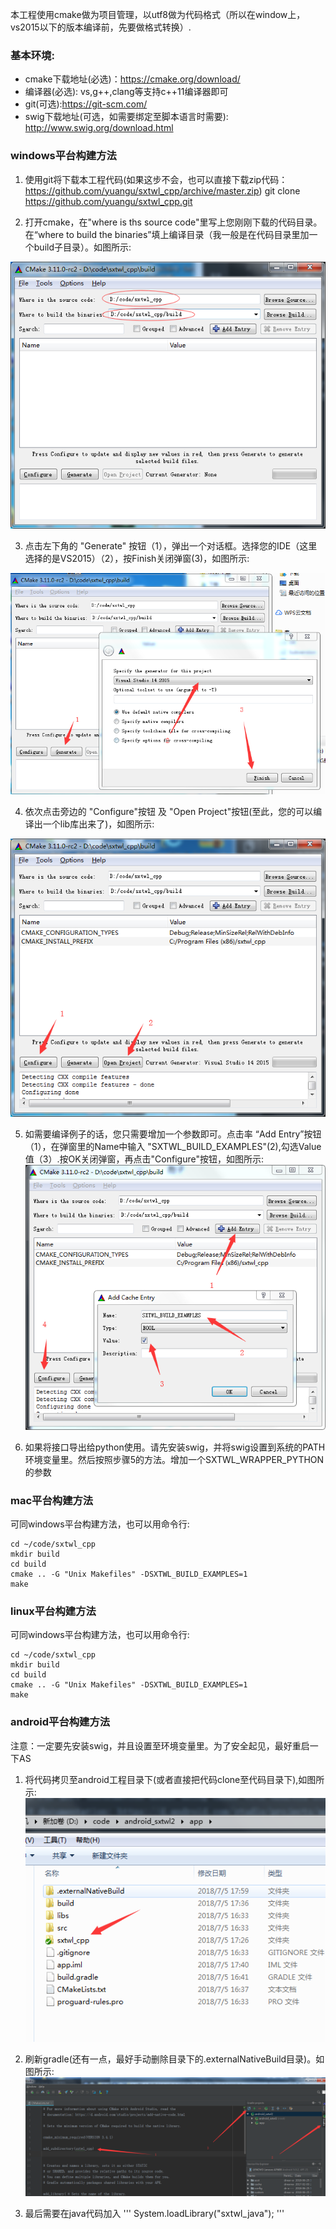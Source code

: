 本工程使用cmake做为项目管理，以utf8做为代码格式（所以在window上，vs2015以下的版本编译前，先要做格式转换）.

### 基本环境:
* cmake下载地址(必选)：https://cmake.org/download/
* 编译器(必选): vs,g++,clang等支持c++11编译器即可
* git(可选):https://git-scm.com/
* swig下载地址(可选，如需要绑定至脚本语言时需要):  http://www.swig.org/download.html


### windows平台构建方法
1. 使用git将下载本工程代码(如果这步不会，也可以直接下载zip代码：https://github.com/yuangu/sxtwl_cpp/archive/master.zip)
git clone https://github.com/yuangu/sxtwl_cpp.git

2. 打开cmake，在"where is ths source code"里写上您刚刚下载的代码目录。在“where to build the binaries”填上编译目录（我一般是在代码目录里加一个build子目录）。如图所示:

![cmake示意图](img/build.png)

3. 点击左下角的 "Generate" 按钮（1），弹出一个对话框。选择您的IDE（这里选择的是VS2015）（2），按Finish关闭弹窗(3)，如图所示:

![cmake示意图2](img/windows_build2.jpg)

4. 依次点击旁边的 "Configure"按钮 及 "Open Project"按钮(至此，您的可以编译出一个lib库出来了)，如图所示:

![cmake示意图3](img/windows_build3.jpg)

5. 如需要编译例子的话，您只需要增加一个参数即可。点击率 “Add Entry”按钮（1），在弹窗里的Name中输入 "SXTWL_BUILD_EXAMPLES"(2),勾选Value值（3）.按OK关闭弹窗，再点击"Configure"按钮，如图所示:
![cmake示意图4](img/windows_build4.jpg)

6. 如果将接口导出给python使用。请先安装swig，并将swig设置到系统的PATH环境变量里。然后按照步骤5的方法。增加一个SXTWL_WRAPPER_PYTHON的参数


### mac平台构建方法

可同windows平台构建方法，也可以用命令行:
```
cd ~/code/sxtwl_cpp
mkdir build
cd build
cmake .. -G "Unix Makefiles" -DSXTWL_BUILD_EXAMPLES=1
make
```

### linux平台构建方法
可同windows平台构建方法，也可以用命令行:
```
cd ~/code/sxtwl_cpp
mkdir build
cd build
cmake .. -G "Unix Makefiles" -DSXTWL_BUILD_EXAMPLES=1
make
```

### android平台构建方法

注意：一定要先安装swig，并且设置至环境变量里。为了安全起见，最好重启一下AS

1. 将代码拷贝至android工程目录下(或者直接把代码clone至代码目录下),如图所示:
![cmake示意图](img/android_build1.jpg)

2. 刷新gradle(还有一点，最好手动删除目录下的.externalNativeBuild目录)。如图所示:
![cmake示意图](img/android_build2.jpg)

3. 最后需要在java代码加入
'''
System.loadLibrary("sxtwl_java");
'''